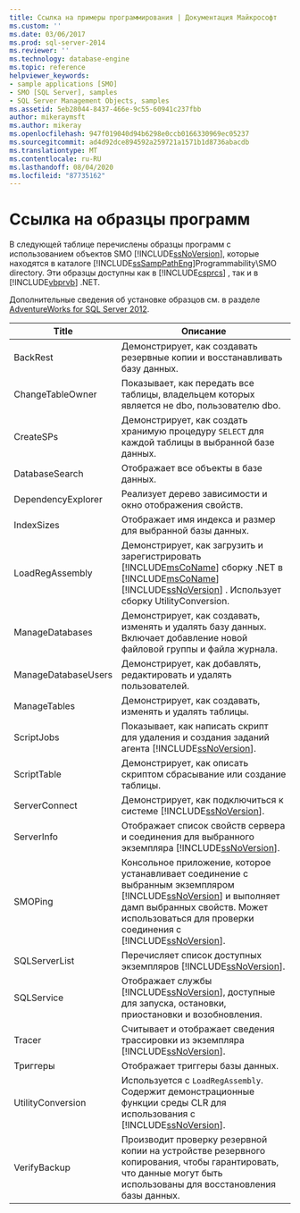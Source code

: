 ```yaml
---
title: Ссылка на примеры программирования | Документация Майкрософт
ms.custom: ''
ms.date: 03/06/2017
ms.prod: sql-server-2014
ms.reviewer: ''
ms.technology: database-engine
ms.topic: reference
helpviewer_keywords:
- sample applications [SMO]
- SMO [SQL Server], samples
- SQL Server Management Objects, samples
ms.assetid: 5eb28044-8437-466e-9c55-60941c237fbb
author: mikeraymsft
ms.author: mikeray
ms.openlocfilehash: 947f019040d94b6298e0ccb0166330969ec05237
ms.sourcegitcommit: ad4d92dce894592a259721a1571b1d8736abacdb
ms.translationtype: MT
ms.contentlocale: ru-RU
ms.lasthandoff: 08/04/2020
ms.locfileid: "87735162"
---
```

# <a name="link-to-programming-samples"></a>Ссылка на образцы программ
  В следующей таблице перечислены образцы программ с использованием объектов SMO [!INCLUDE[ssNoVersion](../../includes/ssnoversion-md.md)], которые находятся в каталоге [!INCLUDE[ssSampPathEng](../../includes/sssamppatheng-md.md)]Programmability\SMO directory. Эти образцы доступны как в [!INCLUDE[csprcs](../../includes/csprcs-md.md)] , так и в [!INCLUDE[vbprvb](../../includes/vbprvb-md.md)] .NET.  
  
 Дополнительные сведения об установке образцов см. в разделе [AdventureWorks for SQL Server 2012](https://msftdbprodsamples.codeplex.com/releases/view/55330).  
  
|Title|Описание|  
|-----------|-----------------|  
|BackRest|Демонстрирует, как создавать резервные копии и восстанавливать базу данных.|  
|ChangeTableOwner|Показывает, как передать все таблицы, владельцем которых является не dbo, пользователю dbo.|  
|CreateSPs|Демонстрирует, как создать хранимую процедуру `SELECT` для каждой таблицы в выбранной базе данных.|  
|DatabaseSearch|Отображает все объекты в базе данных.|  
|DependencyExplorer|Реализует дерево зависимости и окно отображения свойств.|  
|IndexSizes|Отображает имя индекса и размер для выбранной базы данных.|  
|LoadRegAssembly|Демонстрирует, как загрузить и зарегистрировать [!INCLUDE[msCoName](../../includes/msconame-md.md)] сборку .NET в [!INCLUDE[msCoName](../../includes/msconame-md.md)] [!INCLUDE[ssNoVersion](../../includes/ssnoversion-md.md)] . Использует сборку UtilityConversion.|  
|ManageDatabases|Демонстрирует, как создавать, изменять и удалять базу данных. Включает добавление новой файловой группы и файла журнала.|  
|ManageDatabaseUsers|Демонстрирует, как добавлять, редактировать и удалять пользователей.|  
|ManageTables|Демонстрирует, как создавать, изменять и удалять таблицы.|  
|ScriptJobs|Показывает, как написать скрипт для удаления и создания заданий агента [!INCLUDE[ssNoVersion](../../includes/ssnoversion-md.md)].|  
|ScriptTable|Демонстрирует, как описать скриптом сбрасывание или создание таблицы.|  
|ServerConnect|Демонстрирует, как подключиться к системе [!INCLUDE[ssNoVersion](../../includes/ssnoversion-md.md)].|  
|ServerInfo|Отображает список свойств сервера и соединения для выбранного экземпляра [!INCLUDE[ssNoVersion](../../includes/ssnoversion-md.md)].|  
|SMOPing|Консольное приложение, которое устанавливает соединение с выбранным экземпляром [!INCLUDE[ssNoVersion](../../includes/ssnoversion-md.md)] и выполняет дамп выбранных свойств. Может использоваться для проверки соединения с [!INCLUDE[ssNoVersion](../../includes/ssnoversion-md.md)].|  
|SQLServerList|Перечисляет список доступных экземпляров [!INCLUDE[ssNoVersion](../../includes/ssnoversion-md.md)].|  
|SQLService|Отображает службы [!INCLUDE[ssNoVersion](../../includes/ssnoversion-md.md)], доступные для запуска, остановки, приостановки и возобновления.|  
|Tracer|Считывает и отображает сведения трассировки из экземпляра [!INCLUDE[ssNoVersion](../../includes/ssnoversion-md.md)].|  
|Триггеры|Отображает триггеры базы данных.|  
|UtilityConversion|Используется с `LoadRegAssembly`. Содержит демонстрационные функции среды CLR для использования с [!INCLUDE[ssNoVersion](../../includes/ssnoversion-md.md)].|  
|VerifyBackup|Производит проверку резервной копии на устройстве резервного копирования, чтобы гарантировать, что данные могут быть использованы для восстановления базы данных.|  
  

